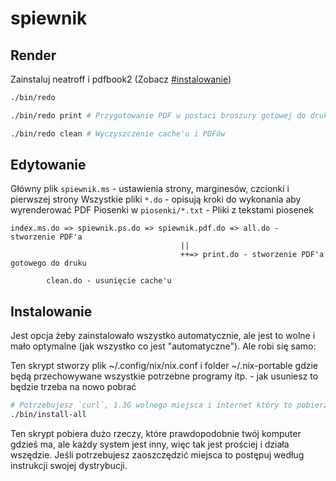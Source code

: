 # spiewnik

## Render

Zainstaluj neatroff i pdfbook2 (Zobacz [#instalowanie](#instalowanie))

```sh
./bin/redo

./bin/redo print # Przygotowanie PDF w postaci broszury gotowej do druku

./bin/redo clean # Wyczyszczenie cache'u i PDFów
```

## Edytowanie

Główny plik `spiewnik.ms` - ustawienia strony, marginesów, czcionki i pierwszej strony
Wszystkie pliki `*.do` - opisują kroki do wykonania aby wyrenderować PDF
Piosenki w `piosenki/*.txt` - Pliki z tekstami piosenek

```
index.ms.do => spiewnik.ps.do => spiewnik.pdf.do => all.do - stworzenie PDF'a
                                      ||
                                      ++=> print.do - stworzenie PDF'a gotowego do druku

        clean.do - usunięcie cache'u
```

## Instalowanie

Jest opcja żeby zainstalowało wszystko automatycznie, ale jest to wolne i mało optymalne (jak wszystko co jest "automatyczne"). Ale robi się samo:

Ten skrypt stworzy plik ~/.config/nix/nix.conf i folder ~/.nix-portable gdzie będą przechowywane wszystkie potrzebne programy itp. - jak usuniesz to będzie trzeba na nowo pobrać

```sh
# Potrzebujesz `curl`, 1.3G wolnego miejsca i internet który to pobierze
./bin/install-all
```

Ten skrypt pobiera dużo rzeczy, które prawdopodobnie twój komputer gdzieś ma, ale każdy system jest inny, więc tak jest prościej i działa wszędzie. Jeśli potrzebujesz zaoszczędzić miejsca to postępuj według instrukcji swojej dystrybucji.
